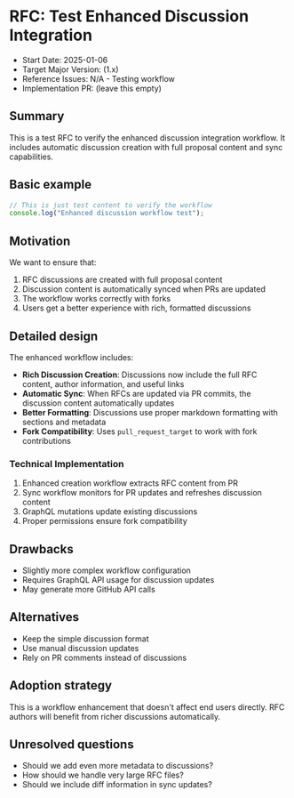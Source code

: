 # RFC: Test Enhanced Discussion Integration

- Start Date: 2025-01-06
- Target Major Version: (1.x)
- Reference Issues: N/A - Testing workflow
- Implementation PR: (leave this empty)

## Summary

This is a test RFC to verify the enhanced discussion integration workflow. It includes automatic discussion creation with full proposal content and sync capabilities.

## Basic example

```javascript
// This is just test content to verify the workflow
console.log("Enhanced discussion workflow test");
```

## Motivation

We want to ensure that:
1. RFC discussions are created with full proposal content
2. Discussion content is automatically synced when PRs are updated
3. The workflow works correctly with forks
4. Users get a better experience with rich, formatted discussions

## Detailed design

The enhanced workflow includes:

- **Rich Discussion Creation**: Discussions now include the full RFC content, author information, and useful links
- **Automatic Sync**: When RFCs are updated via PR commits, the discussion content automatically updates
- **Better Formatting**: Discussions use proper markdown formatting with sections and metadata
- **Fork Compatibility**: Uses `pull_request_target` to work with fork contributions

### Technical Implementation

1. Enhanced creation workflow extracts RFC content from PR
2. Sync workflow monitors for PR updates and refreshes discussion content
3. GraphQL mutations update existing discussions
4. Proper permissions ensure fork compatibility

## Drawbacks

- Slightly more complex workflow configuration
- Requires GraphQL API usage for discussion updates
- May generate more GitHub API calls

## Alternatives

- Keep the simple discussion format
- Use manual discussion updates
- Rely on PR comments instead of discussions

## Adoption strategy

This is a workflow enhancement that doesn't affect end users directly. RFC authors will benefit from richer discussions automatically.

## Unresolved questions

- Should we add even more metadata to discussions?
- How should we handle very large RFC files?
- Should we include diff information in sync updates?